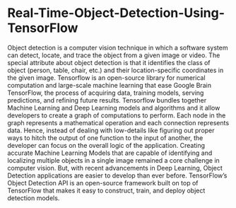 # Real-Time-Object-Detection-Using-TensorFlow
Object detection is a computer vision technique in which a software system can detect, locate, and trace the object from a given image or video. The special attribute about object detection is that it identifies the class of object (person, table, chair, etc.) and their location-specific coordinates in the given image. Tensorflow is an open-source library for numerical computation and large-scale machine learning that ease Google Brain TensorFlow, the process of acquiring data, training models, serving predictions, and refining future results. Tensorflow bundles together Machine Learning and Deep Learning models and algorithms and it allow developers to create a graph of computations to perform. Each node in the graph represents a mathematical operation and each connection represents data. Hence, instead of dealing with low-details like figuring out proper ways to hitch the output of one function to the input of another, the developer can focus on the overall logic of the application. Creating accurate Machine Learning Models that are capable of identifying and localizing multiple objects in a single image remained a core challenge in computer vision. But, with recent advancements in Deep Learning, Object Detection applications are easier to develop than ever before. TensorFlow’s Object Detection API is an open-source framework built on top of TensorFlow that makes it easy to construct, train, and deploy object detection models.


